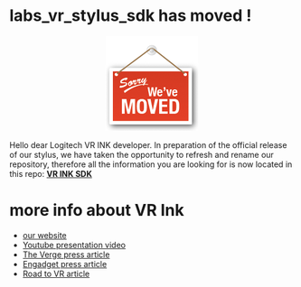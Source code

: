 # labs_vr_stylus_sdk has moved !

<p align="center">
<img src="moved.png" alt="We have moved">
</p>

Hello dear Logitech VR INK developer. In preparation of the official release of our stylus, we have taken the opportunity to refresh and rename our repository, therefore all the information you are looking for is now located in this repo: **[VR INK SDK](https://github.com/Logitech/vr_ink_sdk)**


# more info about VR Ink

* [our website](https://www.logitech.com/en-roeu/promo/vr-ink.html)
* [Youtube presentation video](https://www.youtube.com/watch?v=MduBtmijXZc)
* [The Verge press article](https://www.theverge.com/2019/5/29/18643925/logitech-vr-ink-pilot-edition-virtual-reality-stylus-cad-design-tiltbrush)
* [Engadget press article](https://www.engadget.com/2019/05/29/logitechs-new-stylus-is-built-for-vr/?guccounter=1&guce_referrer=aHR0cHM6Ly93d3cuZ29vZ2xlLmNvbS8&guce_referrer_sig=AQAAAAKQ9AMGocZmHkILDLMa4tbJ29m9MQt2tGdj9qWh8HgFPKlJibOdEkl_NbWk10Oeo4OBkWDQQCbAmSifHtgyl-8ly2yvKX0ZTlK5JdphYzEEVRfmQma0gGlvpn6BQvFTej-9-MdazwGmzyBgCun1yZw9lciW0Xdobp234xOKu7zc)
* [Road to VR article](https://www.roadtovr.com/logitech-vr-ink-stylus-hands-on-steamvr-tracking/)
